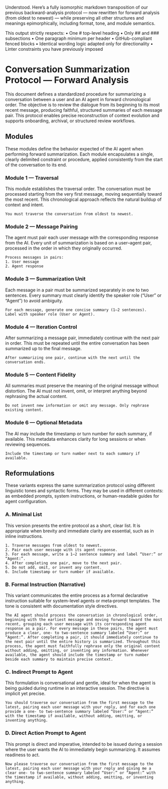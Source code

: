Understood. Here’s a fully isomorphic markdown transposition of our previous backward-analysis protocol — now rewritten for forward analysis (from oldest to newest) — while preserving all other structures and meanings epimorphically, including format, tone, and module semantics.

This output strictly respects:
	•	One # top-level heading
	•	Only ## and ### subsections
	•	One paragraph minimum per header
	•	GitHub-compliant fenced blocks
	•	Identical wording logic adapted only for directionality
	•	Linter constraints you have previously imposed

# Conversation Summarization Protocol — Forward Analysis

This document defines a standardized procedure for summarizing a conversation between a user and an AI agent in forward chronological order. The objective is to review the dialogue from its beginning to its most recent message, producing faithful, structured summaries of each message pair. This protocol enables precise reconstruction of context evolution and supports onboarding, archival, or structured review workflows.

## Modules

These modules define the behavior expected of the AI agent when performing forward summarization. Each module encapsulates a single, clearly delimited constraint or procedure, applied consistently from the start of the conversation to its end.

### Module 1 — Traversal

This module establishes the traversal order. The conversation must be processed starting from the very first message, moving sequentially toward the most recent. This chronological approach reflects the natural buildup of context and intent.

```text
You must traverse the conversation from oldest to newest.
```

### Module 2 — Message Pairing

The agent must pair each user message with the corresponding response from the AI. Every unit of summarization is based on a user–agent pair, processed in the order in which they originally occurred.

```text
Process messages in pairs:
1. User message
2. Agent response
```

### Module 3 — Summarization Unit

Each message in a pair must be summarized separately in one to two sentences. Every summary must clearly identify the speaker role (“User” or “Agent”) to avoid ambiguity.

```text
For each message, generate one concise summary (1–2 sentences).
Label with speaker role (User or Agent).
```

### Module 4 — Iteration Control

After summarizing a message pair, immediately continue with the next pair in order. This must be repeated until the entire conversation has been summarized up to the final message.

```text
After summarizing one pair, continue with the next until the conversation ends.
```

### Module 5 — Content Fidelity

All summaries must preserve the meaning of the original message without distortion. The AI must not invent, omit, or interpret anything beyond rephrasing the actual content.

```text
Do not invent new information or omit any message. Only rephrase existing content.
```

### Module 6 — Optional Metadata

The AI may include the timestamp or turn number for each summary, if available. This metadata enhances clarity for long sessions or when reviewing sequences.

```text
Include the timestamp or turn number next to each summary if available.
```

## Reformulations

These variants express the same summarization protocol using different linguistic tones and syntactic forms. They may be used in different contexts: as embedded prompts, system instructions, or human-readable guides for agent configuration.

### A. Minimal List

This version presents the entire protocol as a short, clear list. It is appropriate when brevity and immediate clarity are essential, such as in inline instructions.

```text
1. Traverse messages from oldest to newest.
2. Pair each user message with its agent response.
3. For each message, write a 1–2 sentence summary and label “User:” or “Agent:”.
4. After completing one pair, move to the next pair.
5. Do not add, omit, or invent any content.
6. Include timestamp or turn number if available.
```

### B. Formal Instruction (Narrative)

This variant communicates the entire process as a formal declarative instruction suitable for system-level agents or meta‑prompt templates. The tone is consistent with documentation style directives.

```text
The AI agent should process the conversation in chronological order, beginning with the earliest message and moving forward toward the most recent, grouping each user message with its corresponding agent response as a pair. For every message in these pairs, the agent must produce a clear, one‑ to two‑sentence summary labeled “User:” or “Agent:”. After completing a pair, it should immediately continue to the next pair until the entire history is summarized. Throughout this process, the agent must faithfully rephrase only the original content without adding, omitting, or inventing any information. Whenever available, the agent should include the timestamp or turn number beside each summary to maintain precise context.
```

### C. Indirect Prompt to Agent

This formulation is conversational and gentle, ideal for when the agent is being guided during runtime in an interactive session. The directive is implicit yet precise.

```text
You should traverse our conversation from the first message to the latest, pairing each user message with your reply, and for each one provide a one‑ to two‑sentence summary labeled “User:” or “Agent:” with the timestamp if available, without adding, omitting, or inventing anything.
```

### D. Direct Action Prompt to Agent

This prompt is direct and imperative, intended to be issued during a session where the user wants the AI to immediately begin summarizing. It assumes readiness to act.

```text
Now please traverse our conversation from the first message to the latest, pairing each user message with your reply and giving me a clear one‑ to two‑sentence summary labeled “User:” or “Agent:” with the timestamp if available, without adding, omitting, or inventing anything.
```